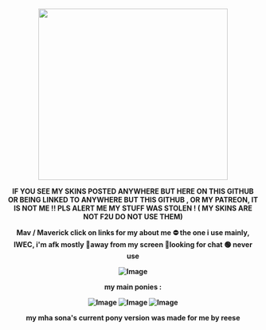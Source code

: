  <p align="center">
  <h4 align="center"
    </a>
<img src="https://vashplush.com/wp-content/uploads/2023/04/vash-plush.jpg" class="fr-fic fr-dib" width="380" height="344.712">
   <P></P>
 IF YOU SEE MY SKINS POSTED ANYWHERE BUT HERE ON THIS GITHUB OR BEING LINKED TO ANYWHERE BUT THIS GITHUB , OR MY PATREON,  IT IS NOT ME !! PLS ALERT ME MY STUFF WAS STOLEN ! ( MY SKINS ARE NOT F2U DO NOT USE THEM) 
   <p></p>
    Mav / Maverick 
    click on links for my about me
    ⛔ the one i use mainly, IWEC, i'm afk mostly 🌙away from my screen 💬looking for chat 🟢 never use 
    

![Image](https://github.com/user-attachments/assets/34e830f2-6512-40ce-bc88-6bb2de4258e9)

my main ponies :

![Image](https://github.com/user-attachments/assets/80e6fa1e-025a-45cb-bdd2-e66e6c03cd76)
![Image](https://github.com/user-attachments/assets/0f755d24-4e0f-4f36-98d6-3f2dec3e982b)
![Image](https://github.com/user-attachments/assets/37daeffa-110f-4e2d-a021-0290e11510e4)

my mha sona's current pony version was made for me by reese 
